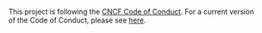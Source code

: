 This project is following the [CNCF Code of Conduct](https://github.com/cncf/foundation/blob/main/code-of-conduct.md). For a current version of the Code of Conduct, please see [here](https://github.com/kcp-dev/kcp/blob/main/code-of-conduct.md).
